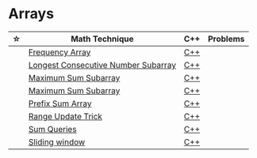 # Arrays

| ☆   | Math Technique                                            | C++                                         | Problems |
| --- | --------------------------------------------------------- | ------------------------------------------- | -------- |
|     | [Frequency Array](./freq-array/README.md)                 | [C++](./freq-array/freq-array.cpp)          |          |
|     | [Longest Consecutive Number Subarray](./lcsa/README.md)   | [C++](./lcsa/lcsa.cpp)                      |          |
|     | [Maximum Sum Subarray](./max-subarray/README.md)          | [C++](./max-subarray/max-subarray.cpp)      |          |
|     | [Maximum Sum Subarray](./max-subarray/README.md)          | [C++](./max-subarray/max-subarray.cpp)      |          |
|     | [Prefix Sum Array](./range-query/README.md)               | [C++](./range-query/prefix-sum-array.cpp)   |          |
|     | [Range Update Trick](./range-query/range-update-trick.md) | [C++](./range-query/range-update-trick.cpp) |          |
|     | [Sum Queries](./range-query/README.md)                    | [C++](./range-query/sum-queries.cpp)        |          |
|     | [Sliding window](./sliding-window/README.md)              | [C++](./sliding-window/sliding-window.cpp)  |          |
